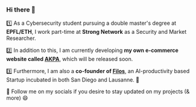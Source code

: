 ### Hi there 👋

1️⃣ As a Cybersecurity student pursuing a double master's degree at **EPFL/ETH**, I work part-time at **Strong Network** as a Security and Market Researcher.

2️⃣ In addition to this, I am currently developing **my own e-commerce website called [AKPA](https://akpa.ch/)**, which will be released soon. 

3️⃣ Furthermore, I am also a **co-founder of [Filos](https://www.filoschat.com/)**, an AI-productivity based Startup incubated in both San Diego and Lausanne. 🚀

📱 Follow me on my socials if you desire to stay updated on my projects (& more) 😄

<!--
**Awe-n/Awe-n** is a ✨ _special_ ✨ repository because its `README.md` (this file) appears on your GitHub profile.

Here are some ideas to get you started:

- 🔭 I’m currently working on ...
- 🌱 I’m currently learning ...
- 👯 I’m looking to collaborate on ...
- 🤔 I’m looking for help with ...
- 💬 Ask me about ...
- 📫 How to reach me: ...
- 😄 Pronouns: ...
- ⚡ Fun fact: ...
-->
